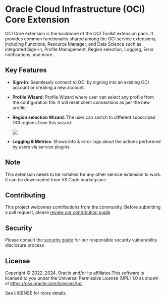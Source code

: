 # Oracle Cloud Infrastructure (OCI) Core Extension

OCI Core extension is the backbone of the OCI Toolkit extension pack. It provides common functionality shared among the OCI service extensions, including Functions, Resource Manager, and Data Science such as integrated Sign-in, Profile Management, Region selection, Logging, Error notifications, and more.

## Key Features
- **Sign-in**: Seamlessly connect to OCI by signing into an existing OCI account or creating a new account.
- **Profile Wizard**: Profile Wizard where user can select any profile from the configuration file. It will reset client connections as per the new profile.
- **Region selection Wizard**: The user can switch to different subscribed OCI regions from this wizard.

  ![](./media/images/readme/switch-region.gif) 

- **Logging & Metrics**: Shows info & error logs about the actions performed by users via service plugins.

## Note
 This extension needs to be installed for any other service extension to work. It can be downloaded from VS Code marketplace.

## Contributing

This project welcomes contributions from the community. Before submitting a pull request, please [review our contribution guide](../../CONTRIBUTING.md)

## Security

Please consult the [security guide](../../SECURITY.md) for our responsible security vulnerability disclosure process

## License

Copyright © 2022, 2024, Oracle and/or its affiliates.This software is licensed to you under the Universal Permissive License (UPL) 1.0 as shown at https://oss.oracle.com/licenses/upl.

See LICENSE for more details.